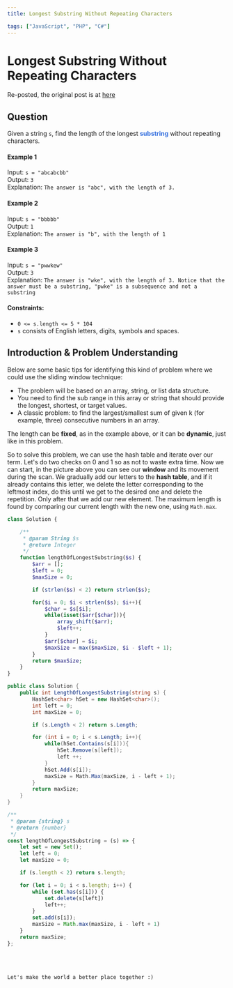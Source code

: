 ```yaml
---
title: Longest Substring Without Repeating Characters

tags: ["JavaScript", "PHP", "C#"]
---
```


# Longest Substring Without Repeating Characters
Re-posted, the original post is at <a href="https://leetcode.com/problems/longest-substring-without-repeating-characters/solutions/2694302/js-98-sliding-window-with-exlanation/">here</a>

## Question
Given a string `s`, find the length of the longest <VueCustomTooltip label="A substring is a contiguous non-empty sequence of characters within a string."><span style="color:#316dde">**substring**</span></VueCustomTooltip> without repeating characters.


#### Example 1

Input: `s = "abcabcbb"` <br>
Output: `3` <br>
Explanation: `The answer is "abc", with the length of 3.`

#### Example 2

Input: `s = "bbbbb"` <br>
Output: `1` <br>
Explanation: `The answer is "b", with the length of 1`

#### Example 3

Input: `s = "pwwkew"` <br>
Output: `3` <br>
Explanation: `The answer is "wke", with the length of 3. Notice that the answer must be a substring, "pwke" is a subsequence and not a substring`

#### Constraints:
- `0 <= s.length <= 5 * 104`
- `s` consists of English letters, digits, symbols and spaces.

## Introduction & Problem Understanding
Below are some basic tips for identifying this kind of problem where we could use the sliding window technique:

- The problem will be based on an array, string, or list data structure.
- You need to find the sub range in this array or string that should provide the longest, shortest, or target values.
- A classic problem: to find the largest/smallest sum of given k (for example, three) consecutive numbers in an array.

The length can be **fixed**, as in the example above, or it can be **dynamic**, just like in this problem.

So to solve this problem, we can use the hash table and iterate over our term. Let's do two checks on 0 and 1 so as not to waste extra time. Now we can start, in the picture above you can see our **window** and its movement during the scan. We gradually add our letters to the **hash table**, and if it already contains this letter, we delete the letter corresponding to the leftmost index, do this until we get to the desired one and delete the repetition. Only after that we add our new element.
The maximum length is found by comparing our current length with the new one, using `Math.max`.

<code-group>
<code-block title="PHP">

```PHP
class Solution {

    /**
     * @param String $s
     * @return Integer
     */
    function lengthOfLongestSubstring($s) {
        $arr = [];
        $left = 0;
        $maxSize = 0;

        if (strlen($s) < 2) return strlen($s);

        for($i = 0; $i < strlen($s); $i++){
            $char = $s[$i];
            while(isset($arr[$char])){
                array_shift($arr);
                $left++;
            }
            $arr[$char] = $i;
            $maxSize = max($maxSize, $i - $left + 1);
        }
        return $maxSize;
    }
}
```
</code-block>

<code-block title="C#">

```csharp
public class Solution {
    public int LengthOfLongestSubstring(string s) {
        HashSet<char> hSet = new HashSet<char>();
        int left = 0;
        int maxSize = 0;

        if (s.Length < 2) return s.Length;

        for (int i = 0; i < s.Length; i++){
            while(hSet.Contains(s[i])){
                hSet.Remove(s[left]);
                left ++;
            }
            hSet.Add(s[i]);
            maxSize = Math.Max(maxSize, i - left + 1);
        }
        return maxSize;
    }
}
```
</code-block>

<code-block title="JavaScript">

```js
/**
 * @param {string} s
 * @return {number}
 */
const lengthOfLongestSubstring = (s) => {
    let set = new Set();
    let left = 0;
    let maxSize = 0;

    if (s.length < 2) return s.length;

    for (let i = 0; i < s.length; i++) {
        while (set.has(s[i])) {
            set.delete(s[left])
            left++;
        }
        set.add(s[i]);
        maxSize = Math.max(maxSize, i - left + 1)
    }
    return maxSize;
};
```

</code-block>
</code-group>



<br>
<br>
<TagLinks />

```
Let's make the world a better place together :)
```

